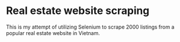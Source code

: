 # Real estate website scraping

This is my attempt of utilizing Selenium to scrape 2000 listings from a popular real estate website in Vietnam.
